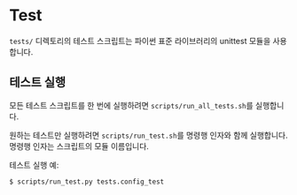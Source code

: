 Test
====

`tests/` 디렉토리의 테스트 스크립트는 파이썬 표준 라이브러리의 unittest 모듈을 사용합니다.


테스트 실행
-----------
모든 테스트 스크립트를 한 번에 실행하려면 `scripts/run_all_tests.sh`를 실행합니다.

원하는 테스트만 실행하려면 `scripts/run_test.sh`를 명령행 인자와 함께 실행합니다. 명령행 인자는 스크립트의 모듈 이름입니다.

테스트 실행 예:
```sh
$ scripts/run_test.py tests.config_test
```

